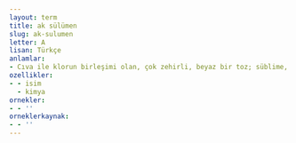 ```yaml
---
layout: term
title: ak sülümen
slug: ak-sulumen
letter: A
lisan: Türkçe
anlamlar:
- Cıva ile klorun birleşimi olan, çok zehirli, beyaz bir toz; süblime, sülümen
ozellikler:
- - isim
  - kimya
ornekler:
- - ''
orneklerkaynak:
- - ''
---
```

